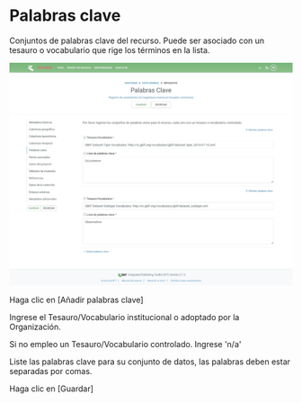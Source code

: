 # Palabras clave

Conjuntos de palabras clave del recurso. Puede ser asociado con un tesauro o vocabulario que rige los términos en la lista.

![](<../../.gitbook/assets/image (16).png>)

Haga clic en \[Añadir palabras clave]

Ingrese el Tesauro/Vocabulario institucional o adoptado por la Organización.

Si no empleo un Tesauro/Vocabulario controlado. Ingrese 'n/a'&#x20;

Liste las palabras clave para su conjunto de datos, las palabras deben estar separadas por comas.&#x20;

&#x20;Haga clic en \[Guardar]

